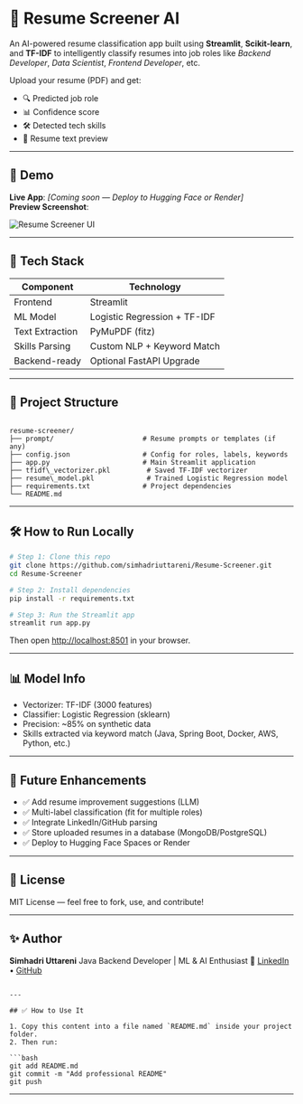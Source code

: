 
# 📄 Resume Screener AI

An AI-powered resume classification app built using **Streamlit**, **Scikit-learn**, and **TF-IDF** to intelligently classify resumes into job roles like *Backend Developer*, *Data Scientist*, *Frontend Developer*, etc.

Upload your resume (PDF) and get:
- 🔍 Predicted job role
- 📊 Confidence score
- 🛠️ Detected tech skills
- 🧠 Resume text preview

---

## 🚀 Demo

**Live App**: _[Coming soon — Deploy to Hugging Face or Render]_  
**Preview Screenshot**:

![Resume Screener UI](preview.png) <!-- Optional image -->

---

## 🧠 Tech Stack

| Component      | Technology                |
|----------------|---------------------------|
| Frontend       | Streamlit                 |
| ML Model       | Logistic Regression + TF-IDF |
| Text Extraction| PyMuPDF (fitz)            |
| Skills Parsing | Custom NLP + Keyword Match |
| Backend-ready  | Optional FastAPI Upgrade  |

---

## 📂 Project Structure

```

resume-screener/
├── prompt/                      # Resume prompts or templates (if any)
├── config.json                  # Config for roles, labels, keywords
├── app.py                       # Main Streamlit application
├── tfidf\_vectorizer.pkl         # Saved TF-IDF vectorizer
├── resume\_model.pkl             # Trained Logistic Regression model
├── requirements.txt             # Project dependencies
└── README.md

````

---

## 🛠️ How to Run Locally

```bash
# Step 1: Clone this repo
git clone https://github.com/simhadriuttareni/Resume-Screener.git
cd Resume-Screener

# Step 2: Install dependencies
pip install -r requirements.txt

# Step 3: Run the Streamlit app
streamlit run app.py
````

Then open [http://localhost:8501](http://localhost:8501) in your browser.

---

## 📊 Model Info

* Vectorizer: TF-IDF (3000 features)
* Classifier: Logistic Regression (sklearn)
* Precision: \~85% on synthetic data
* Skills extracted via keyword match (Java, Spring Boot, Docker, AWS, Python, etc.)

---

## 🔮 Future Enhancements

* ✅ Add resume improvement suggestions (LLM)
* ✅ Multi-label classification (fit for multiple roles)
* ✅ Integrate LinkedIn/GitHub parsing
* ✅ Store uploaded resumes in a database (MongoDB/PostgreSQL)
* ✅ Deploy to Hugging Face Spaces or Render

---

## 📄 License

MIT License — feel free to fork, use, and contribute!

---

## ✨ Author

**Simhadri Uttareni**
Java Backend Developer | ML & AI Enthusiast
🔗 [LinkedIn](https://www.linkedin.com/in/simhadri-uttareni) • [GitHub](https://github.com/simhadriuttareni)

````

---

## ✅ How to Use It

1. Copy this content into a file named `README.md` inside your project folder.
2. Then run:

```bash
git add README.md
git commit -m "Add professional README"
git push
````

---

